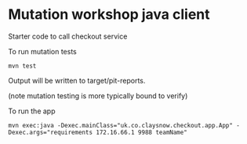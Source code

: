 # Mutation workshop java client

Starter code to call checkout service

To run mutation tests

```
mvn test
```

Output will be written to target/pit-reports.

(note mutation testing is more typically bound to verify)

To run the app

```
mvn exec:java -Dexec.mainClass="uk.co.claysnow.checkout.app.App" -Dexec.args="requirements 172.16.66.1 9988 teamName"
```


